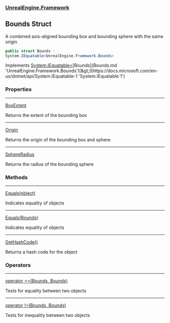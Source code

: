 ### [UnrealEngine.Framework](UnrealEngine_Framework.md 'UnrealEngine.Framework')
## Bounds Struct
A combined axis-aligned bounding box and bounding sphere with the same origin  
```csharp
public struct Bounds :
System.IEquatable<UnrealEngine.Framework.Bounds>
```

Implements [System.IEquatable&lt;](https://docs.microsoft.com/en-us/dotnet/api/System.IEquatable-1 'System.IEquatable`1')[Bounds](Bounds.md 'UnrealEngine.Framework.Bounds')[&gt;](https://docs.microsoft.com/en-us/dotnet/api/System.IEquatable-1 'System.IEquatable`1')  
### Properties

***
[BoxExtent](Bounds_BoxExtent.md 'UnrealEngine.Framework.Bounds.BoxExtent')

Returns the extent of the bounding box  

***
[Origin](Bounds_Origin.md 'UnrealEngine.Framework.Bounds.Origin')

Returns the origin of the bounding box and sphere  

***
[SphereRadius](Bounds_SphereRadius.md 'UnrealEngine.Framework.Bounds.SphereRadius')

Returns the radius of the bounding sphere  
### Methods

***
[Equals(object)](Bounds_Equals(object).md 'UnrealEngine.Framework.Bounds.Equals(object)')

Indicates equality of objects  

***
[Equals(Bounds)](Bounds_Equals(Bounds).md 'UnrealEngine.Framework.Bounds.Equals(UnrealEngine.Framework.Bounds)')

Indicates equality of objects  

***
[GetHashCode()](Bounds_GetHashCode().md 'UnrealEngine.Framework.Bounds.GetHashCode()')

Returns a hash code for the object  
### Operators

***
[operator ==(Bounds, Bounds)](Bounds_operator(Bounds_Bounds).md 'UnrealEngine.Framework.Bounds.op_Equality(UnrealEngine.Framework.Bounds, UnrealEngine.Framework.Bounds)')

Tests for equality between two objects  

***
[operator !=(Bounds, Bounds)](Bounds_operator!(Bounds_Bounds).md 'UnrealEngine.Framework.Bounds.op_Inequality(UnrealEngine.Framework.Bounds, UnrealEngine.Framework.Bounds)')

Tests for inequality between two objects  
